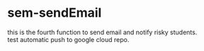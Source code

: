 # sem-sendEmail

this is the fourth function to send email and notify risky students.  
test automatic push to google cloud repo.  
